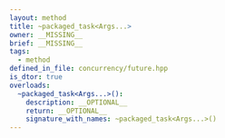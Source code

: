 ```yaml
---
layout: method
title: ~packaged_task<Args...>
owner: __MISSING__
brief: __MISSING__
tags:
  - method
defined_in_file: concurrency/future.hpp
is_dtor: true
overloads:
  ~packaged_task<Args...>():
    description: __OPTIONAL__
    return: __OPTIONAL__
    signature_with_names: ~packaged_task<Args...>()
---
```

